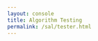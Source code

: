 ```yaml
---
layout: console
title: Algorithm Testing
permalink: /sal/tester.html
---
```


<div id="console" style="top:0px; left:0px; height:100%; width:100%;"></div> 


<script src="//ajax.googleapis.com/ajax/libs/jquery/1.4.3/jquery.min.js" type="text/javascript"></script>
<script src="algotest.js" type="text/javascript"></script>
<script src="/res/jq-console/jqconsole.min.js" type="text/javascript"></script>
<script type="text/javascript">
function expr_terminate(input) {
	var paren_stack = new Array();
	for (var i = 0; i < input.length; ++i) {
		if (input.charAt(i) === '(') paren_stack.push('(');
		if (input.charAt(i) === ')' && paren_stack.length) paren_stack.pop();
	}
	if (paren_stack.length) return paren_stack.length;
	return false;
}


$(window).load(function () {
	var jqconsole = $("#console").jqconsole('SAL algorithm testing, type help for more info\nI recommend generating random numbers first \n', '>> ');

	var startPrompt = function() {
		// start prompt with history enabled
		jqconsole.Prompt(true, 
		function(input) {
			jqconsole.Write(Module.algo_str(input+' '), 'jqconsole-output');
			// restart prompt
			startPrompt();
		}, 
		function(input) {
			return false;
			// check if expression's terminated
		});
		Module.print = Module.printErr = function(a) {
			console.log(a);
			jqconsole.Write(a + '\n');
		};
	};
	startPrompt();
});

</script>

